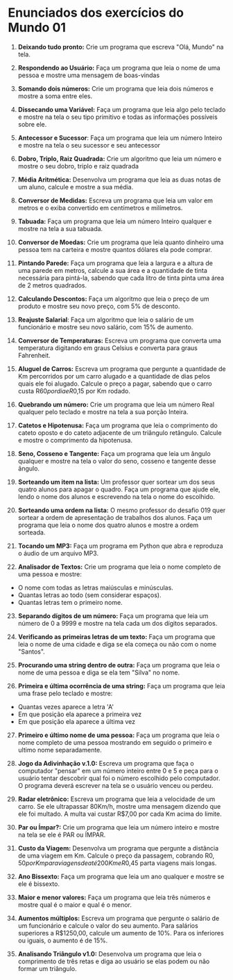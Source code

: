 # Enunciados dos exercícios do Mundo 01

1. **Deixando tudo pronto:** Crie um programa que escreva "Olá, Mundo" na tela.

2. **Respondendo ao Usuário:** Faça um programa que leia o nome de uma pessoa e mostre uma mensagem de boas-vindas

3. **Somando dois números:** Crie um programa que leia dois números e mostre a soma entre eles.

4. **Dissecando uma Variável:** Faça um programa que leia algo pelo teclado e mostre na tela o seu tipo primitivo e todas as informações possíveis sobre ele.

5. **Antecessor e Sucessor**: Faça um programa que leia um número Inteiro e mostre na tela o seu sucessor e seu antecessor

6. **Dobro, Triplo, Raiz Quadrada:** Crie um algoritmo que leia um número e mostre o seu dobro, triplo e raiz quadrada

7. **Média Aritmética:** Desenvolva um programa que leia as duas notas de um aluno, calcule e mostre a sua média.

8. **Conversor de Medidas:** Escreva um programa que leia um valor em metros e o exiba convertido em centímetros e milímetros.

9. **Tabuada:** Faça um programa que leia um número Inteiro qualquer e mostre na tela a sua tabuada.

10. **Conversor de Moedas:** Crie um programa que leia quanto dinheiro uma pessoa tem na carteira e mostre quantos dólares ela pode comprar.

11. **Pintando Parede:** Faça um programa que leia a largura e a altura de uma parede em metros, calcule a sua área e a quantidade de tinta necessária para pintá-la, sabendo que cada litro de tinta pinta uma área de 2 metros quadrados.

12. **Calculando Descontos:** Faça um algoritmo que leia o preço de um produto e mostre seu novo preço, com 5% de desconto.

13. **Reajuste Salarial**: Faça um algoritmo que leia o salário de um funcionário e mostre seu novo salário, com 15% de aumento.

14. **Conversor de Temperaturas:** Escreva um programa que converta uma temperatura digitando em graus Celsius e converta para graus Fahrenheit.

15. **Aluguel de Carros:** Escreva um programa que pergunte a quantidade de Km percorridos por um carro alugado e a quantidade de dias pelos quais ele foi alugado. Calcule o preço a pagar, sabendo que o carro custa R$60 por dia e R$0,15 por Km rodado.

16. **Quebrando um número:** Crie um programa que leia um número Real qualquer pelo teclado e mostre na tela a sua porção Inteira.

17. **Catetos e Hipotenusa:** Faça um programa que leia o comprimento do cateto oposto e do cateto adjacente de um triângulo retângulo. Calcule e mostre o comprimento da hipotenusa.

18. **Seno, Cosseno e Tangente:** Faça um programa que leia um ângulo qualquer e mostre na tela o valor do seno, cosseno e tangente desse ângulo.

19. **Sorteando um item na lista:** Um professor quer sortear um dos seus quatro alunos para apagar o quadro. Faça um programa que ajude ele, lendo o nome dos alunos e escrevendo na tela o nome do escolhido.

20. **Sorteando uma ordem na lista:** O mesmo professor do desafio 019 quer sortear a ordem de apresentação de trabalhos dos alunos. Faça um programa que leia o nome dos quatro alunos e mostre a ordem sorteada.

21. **Tocando um MP3:** Faça um programa em Python que abra e reproduza o áudio de um arquivo MP3.

22. **Analisador de Textos:** Crie um programa que leia o nome completo de uma pessoa e mostre:

- O nome com todas as letras maiúsculas e minúsculas.
- Quantas letras ao todo (sem considerar espaços).
- Quantas letras tem o primeiro nome.

23. **Separando dígitos de um número:** Faça um programa que leia um número de 0 a 9999 e mostre na tela cada um dos dígitos separados.

24. **Verificando as primeiras letras de um texto:** Faça um programa que leia o nome de uma cidade e diga se ela começa ou não com o nome "Santos".

25. **Procurando uma string dentro de outra:** Faça um programa que leia o nome de uma pessoa e diga se ela tem "Silva" no nome.

26. **Primeira e última ocorrência de uma string:** Faça um programa que leia uma frase pelo teclado e mostre:

- Quantas vezes aparece a letra 'A'
- Em que posição ela aparece a primeira vez
- Em que posição ela aparece a última vez

27. **Primeiro e último nome de uma pessoa:** Faça um programa que leia o nome completo de uma pessoa mostrando em seguido o primeiro e ultimo nome separadamente.

28. **Jogo da Adivinhação v.1.0:** Escreva um programa que faça o computador "pensar" em um número inteiro entre 0 e 5 e peça para o usuário tentar descobrir qual foi o número escolhido pelo computador. O programa deverá escrever na tela se o usuário venceu ou perdeu.

29. **Radar eletrônico:** Escreva um programa que leia a velocidade de um carro. Se ele ultrapassar 80Km/h, mostre uma mensagem dizendo que ele foi multado. A multa vai custar R$7,00 por cada Km acima do limite.

30. **Par ou Ímpar?:** Crie um programa que leia um número inteiro e mostre na tela se ele é PAR ou ÍMPAR.

31. **Custo da Viagem:** Desenvolva um programa que pergunte a distância de uma viagem em Km. Calcule o preço da passagem, cobrando R$0,50 por Km para viagens de até 200Km e R$0,45 parta viagens mais longas.

32. **Ano Bissexto:** Faça um programa que leia um ano qualquer e mostre se ele é bissexto.

33. **Maior e menor valores:** Faça um programa que leia três números e mostre qual é o maior e qual é o menor.

34. **Aumentos múltiplos:** Escreva um programa que pergunte o salário de um funcionário e calcule o valor do seu aumento. Para salários superiores a R$1250,00, calcule um aumento de 10%. Para os inferiores ou iguais, o aumento é de 15%.

35. **Analisando Triângulo v1.0:** Desenvolva um programa que leia o comprimento de três retas e diga ao usuário se elas podem ou não formar um triângulo.
